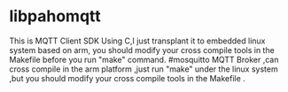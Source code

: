 # libpahomqtt
This is MQTT Client SDK Using C,I just transplant it to embedded linux system based on arm, you should modify your cross compile tools in the Makefile before you run "make" command.
#mosquitto 
MQTT Broker ,can cross compile in the arm platform ,just run  "make" under the linux system ,but you should modify your cross compile tools in the Makefile .
